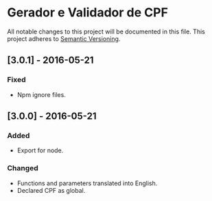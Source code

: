 # Gerador e Validador de CPF

All notable changes to this project will be documented in this file.
This project adheres to [Semantic Versioning](http://semver.org/).

## [3.0.1] - 2016-05-21

### Fixed
- Npm ignore files.


## [3.0.0] - 2016-05-21

### Added
- Export for node.

### Changed
- Functions and parameters translated into English.
- Declared CPF as global.